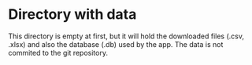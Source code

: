 # Directory with data

This directory is empty at first, but it will hold the downloaded files (.csv, .xlsx) and also the database (.db) used by the app. The data is not commited to the git repository.
